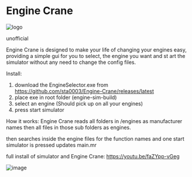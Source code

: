 # Engine Crane
![logo](https://user-images.githubusercontent.com/65334355/187918447-ddb972a6-ce34-4173-994f-a3c7f5ca97d8.png)

unofficial

Engine Crane is designed to make your life of changing your engines easy, providing a simple gui for you to select,
the engine you want and st art the simulator without any need to change the config files.

Install:
1. download the EngineSelector.exe from https://github.com/sta0003/Engine-Crane/releases/latest
2. place exe in root folder (engine-sim-build)
3. select an engine (Should pick up on all your engines)
4. press start simulator



How it works:
Engine Crane reads all folders in /engines as manufacturer names then all files in those sub folders as engines.

then searches inside the engine files for the function names and one start simulator is pressed updates main.mr



full install of simulator and Engine Crane:
https://youtu.be/faZYpp-vGeg

![image](https://user-images.githubusercontent.com/65334355/187917960-553c4921-2938-4c5a-bc3d-3843af9a0a54.png)
